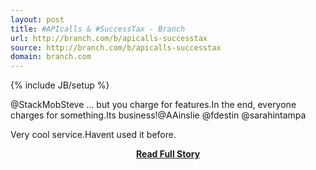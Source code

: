 ```yaml
---
layout: post
title: #APIcalls & #SuccessTax - Branch
url: http://branch.com/b/apicalls-successtax
source: http://branch.com/b/apicalls-successtax
domain: branch.com
---
```

{% include JB/setup %}<p>@StackMobSteve … but you charge for features.In the end, everyone charges for something.Its business!@AAinslie @fdestin @sarahintampa 
 
  Very cool service.Havent used it before.</p>
<center><p><a href="http://branch.com/b/apicalls-successtax" style='padding:25px; font-sze:18px; font-weight: bold;'>Read Full Story</a></p></center>
